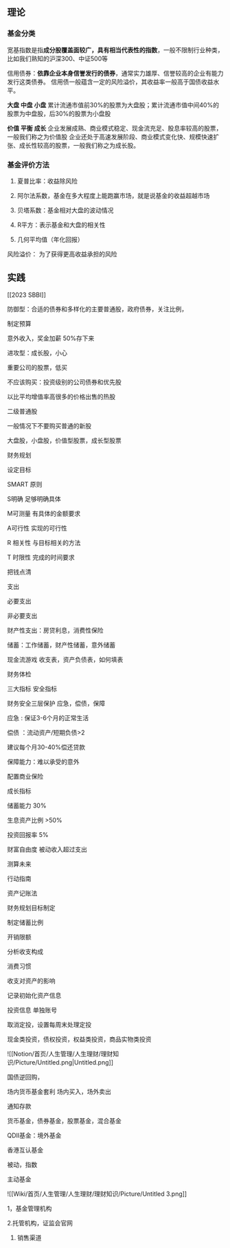 ## 理论







### 基金分类




宽基指数是指**成分股覆盖面较广，具有相当代表性的指数**，一般不限制行业种类，比如我们熟知的沪深300、中证500等




信用债券：**依靠企业本身信誉发行的债券**，通常实力雄厚、信誉较高的企业有能力发行这类债券。 信用债一般蕴含一定的风险溢价，其收益率一般高于国债收益水平。






**大盘 中盘 小盘**
累计流通市值前30%的股票为大盘股；累计流通市值中间40%的股票为中盘股，后30%的股票为小盘股  
  
**价值 平衡 成长** 
企业发展成熟、商业模式稳定、现金流充足、股息率较高的股票，一般我们称之为价值股 
企业还处于高速发展阶段、商业模式变化快、规模快速扩张、成长性较高的股票，一般我们称之为成长股。


### 基金评价方法

1. 夏普比率：收益除风险

2. 阿尔法系数，基金在多大程度上能跑赢市场，就是说基金的收益超越市场

3. 贝塔系数：基金相对大盘的波动情况

4. R平方：表示基金和大盘的相关性



5. 几何平均值（年化回报）




风险溢价： 为了获得更高收益承担的风险



## 实践


[[2023 SBBI]]

防御型：合适的债券和多样化的主要普通股，政府债券，关注比例，

制定预算

意外收入，奖金加薪 50%存下来

进攻型：成长股，小心

重要公司的股票，低买

不应该购买：投资级别的公司债券和优先股

以比平均增值率高很多的价格出售的热股

二级普通股

一般情况下不要购买普通的新股

  

大盘股，小盘股，价值型股票，成长型股票



  

财务规划

设定目标

SMART 原则

S明确 足够明确具体

M可测量 有具体的金额要求

A可行性 实现的可行性

R 相关性 与目标相关的方法

T 时限性 完成的时间要求

把钱点清

  

支出

必要支出

非必要支出

财产性支出：房贷利息，消费性保险

  

  

储蓄：工作储蓄，财产性储蓄，意外储蓄

现金流游戏 收支表，资产负债表，如何填表

  

财务体检

三大指标 安全指标

财务安全三层保护 应急，偿债，保障

应急 : 保证3-6个月的正常生活

偿债 ：流动资产/短期负债>2

建议每个月30-40%偿还贷款

保障能力：难以承受的意外

配置商业保险

成长指标

储蓄能力 30%

生息资产比例 >50%

投资回报率 5%

财富自由度 被动收入超过支出

  

  

  

测算未来

  

  

  

  

  

  

行动指南

  

  

  

  

  

  

  

  

  

  

资产记账法

财务规划目标制定

制定储蓄比例

开销限额

  

分析收支构成

消费习惯

收支对资产的影响

  

  

记录初始化资产信息

投资信息 单独账号

  

  

  

取消定投，设置每周末处理定投

  

现金类投资，债权投资，权益类投资，商品实物类投资

![[Notion/首页/人生管理/人生理财/理财知识/Picture/Untitled.png|Untitled.png]]

  

国债逆回购，

场内货币基金套利 场内买入，场外卖出

  

通知存款

货币基金，债券基金，股票基金，混合基金

QDII基金：境外基金

香港互认基金

被动，指数

主动基金

![[Wiki/首页/人生管理/人生理财/理财知识/Picture/Untitled 3.png]]

1，基金管理机构

2.托管机构，证监会官网

1. 销售渠道